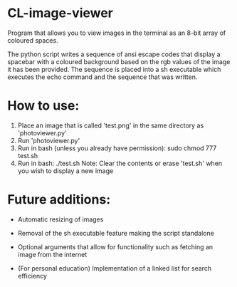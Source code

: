 # CL-image-viewer

Program that allows you to view images in the terminal as an 8-bit array of coloured spaces.

The python script writes a sequence of ansi escape codes that display a spacebar with a coloured background based on the rgb values of the image it has been provided. The sequence is placed into a sh executable which executes the echo command and the sequence that was written.

# How to use:

1. Place an image that is called 'test.png' in the same directory as 'photoviewer.py'
2. Run 'photoviewer.py'
3. Run in bash (unless you already have permission): sudo chmod 777 test.sh
4. Run in bash: ./test.sh
Note: Clear the contents or erase 'test.sh' when you wish to display a new image

# Future additions:

  - Automatic resizing of images
  - Removal of the sh executable feature making the script standalone
  - Optional arguments that allow for functionality such as fetching an image from the internet
 
  - (For personal education) Implementation of a linked list for search efficiency
